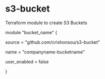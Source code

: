 # s3-bucket
Terraform module to create S3 Buckets

module "bucket_name" {

  source       = "github.com/crishonsou/s3-bucket"

  name         = "companyname-bucketname"

  user_enabled = false

}
